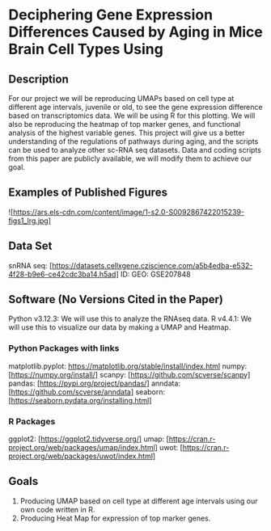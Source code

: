 # Deciphering Gene Expression Differences Caused by Aging in Mice Brain Cell Types Using

## Description
For our project we will be reproducing UMAPs based on cell type at different age intervals, juvenile or old, to see the gene expression difference based on transcriptomics data. We will be using R for this plotting. We will also be reproducing the heatmap of top marker genes, and functional analysis of the highest variable genes. This project will give us a better understanding of the regulations of pathways during aging, and the scripts can be used to analyze other sc-RNA seq datasets. Data and coding scripts from this paper are publicly available, we will modify them to achieve our goal. 

## Examples of Published Figures
![https://ars.els-cdn.com/content/image/1-s2.0-S0092867422015239-figs1_lrg.jpg]

## Data Set
snRNA seq: [https://datasets.cellxgene.cziscience.com/a5b4edba-e532-4f28-b9e6-ce42cdc3ba14.h5ad] 
ID: GEO: GSE207848

## Software (No Versions Cited in the Paper)
Python v3.12.3: We will use this to analyze the RNAseq data.
R v4.4.1: We will use this to visualize our data by making a UMAP and Heatmap.

### Python Packages with links
matplotlib.pyplot: https://matplotlib.org/stable/install/index.html
numpy: [https://numpy.org/install/]
scanpy: [https://github.com/scverse/scanpy]
pandas: [https://pypi.org/project/pandas/]
anndata: [https://github.com/scverse/anndata]
seaborn:[https://seaborn.pydata.org/installing.html]

### R Packages
ggplot2: [https://ggplot2.tidyverse.org/]
umap: [https://cran.r-project.org/web/packages/umap/index.html]
uwot: [https://cran.r-project.org/web/packages/uwot/index.html]

## Goals
1. Producing UMAP based on cell type at different age intervals using our own code written in R.
2. Producing Heat Map for expression of top marker genes.
